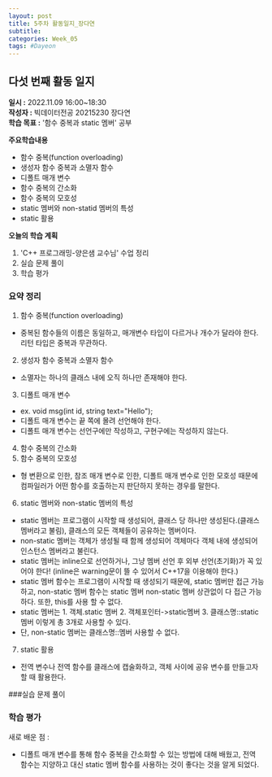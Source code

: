 ```yaml
---
layout: post
title: 5주차 활동일지_장다연
subtitle:
categories: Week_05
tags: #Dayeon
---
```

## 다섯 번째 활동 일지
**일시 :** 2022.11.09 16:00~18:30  
**작성자 :** 빅데이터전공 20215230 장다연  
**학습 목표 :** '함수 중복과 static 멤버' 공부

**주요학습내용**
- 함수 중복(function overloading)
- 생성자 함수 중복과 소멸자 함수
- 디폴트 매개 변수
- 함수 중복의 간소화
- 함수 중복의 모호성
- static 멤버와 non-statid 멤버의 특성
- static 활용

**오늘의 학습 계획**
1. 'C++ 프로그래밍-양은샘 교수님' 수업 정리
2. 실습 문제 풀이
3. 학습 평가

### 요약 정리
1. 함수 중복(function overloading)
 - 중복된 함수들의 이름은 동일하고, 매개변수 타입이 다르거나 개수가 달라야 한다. 리턴 타입은 중복과 무관하다.
2. 생성자 함수 중복과 소멸자 함수
 - 소멸자는 하나의 클래스 내에 오직 하나만 존재해야 한다.
3. 디폴트 매개 변수
 - ex. void msg(int id, string text="Hello");
 - 디폴트 매개 변수는 끝 쪽에 몰려 선언해야 한다.
 - 디폴트 매개 변수는 선언구에만 작성하고, 구현구에는 작성하지 않는다.
4. 함수 중복의 간소화
5. 함수 중복의 모호성
 - 형 변환으로 인한, 참조 매개 변수로 인한, 디폴트 매개 변수로 인한 모호성 때문에 컴파일러가 어떤 함수를 호출하는지 판단하지 못하는 경우를 말한다.
6. static 멤버와 non-static 멤버의 특성
 - static 멤버는 프로그램이 시작할 때 생성되어, 클래스 당 하나만 생성된다.(클래스 멤버라고 불림), 클래스의 모든 객체들이 공유하는 멤버이다.
 - non-static 멤버는 객체가 생성될 때 함께 생성되어 객체마다 객체 내에 생성되어 인스턴스 멤버라고 불린다.
 - static 멤버는 inline으로 선언하거나, 그냥 멤버 선언 후 외부 선언(초기화)가 꼭 있어야 한다! (inline은 warning문이 뜰 수 있어서 C++17을 이용해야 한다.)
 - static 멤버 함수는 프로그램이 시작할 때 생성되기 때문에, static 멤버만 접근 가능하고, non-static 멤버 함수는 static 멤버 non-static 멤버 상관없이 다 접근 가능하다. 또한, this를 사용 할 수 없다.
 - static 멤버는 1. 객체.static 멤버 2. 객체포인터->static멤버 3. 클래스명::static멤버 이렇게 총 3개로 사용할 수 있다.
 - 단, non-static 멤버는 클래스명::멤버 사용할 수 없다.
7. static 활용
 - 전역 변수나 전역 함수를 클래스에 캡술화하고, 객체 사이에 공유 변수를 만들고자 할 때 활용한다.

###실습 문제 풀이
<script src="https://gist.github.com/ABCplus22/89af5d6ce669aa4a902c91bb7a9ffde5.js"></script>


### 학습 평가
새로 배운 점 : 
 - 디폴트 매개 변수를 통해 함수 중복을 간소화할 수 있는 방법에 대해 배웠고, 전역 함수는 지양하고 대신 static 멤버 함수를 사용하는 것이 좋다는 것을 알게 되었다.
